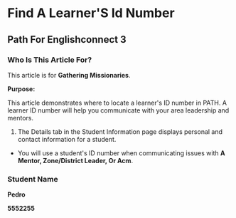 # Find A Learner'S Id Number

## Path For Englishconnect 3

### Who Is This Article For?

This article is for **Gathering Missionaries**.

**Purpose:**

This article demonstrates where to locate a learner's ID number in PATH. A learner ID number will help you communicate with your area leadership and mentors.

1. The Details tab in the Student Information page displays personal and contact information for a student.
- You will use a student's ID number when communicating issues with **A Mentor, Zone/District Leader, Or Acm**.

### Student Name

**Pedro**

**5552255**

